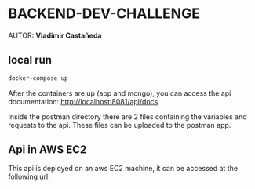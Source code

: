 # BACKEND-DEV-CHALLENGE

AUTOR: **Vladimir Castañeda**

## local run

```bash
docker-compose up
```

After the containers are up (app and mongo), you can access the api documentation: [http://localhost:8081/api/docs](localhost:8081/api/docs)

Inside the postman directory there are 2 files containing the variables and requests to the api. These files can be uploaded to the postman app.

## Api in AWS EC2 

This api is deployed on an aws EC2 machine, it can be accessed at the following url: []()

